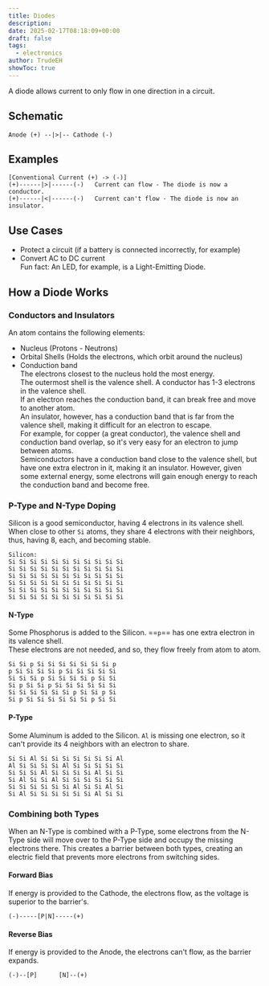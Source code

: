 ```yaml
---
title: Diodes
description: 
date: 2025-02-17T08:18:09+00:00
draft: false
tags:
  - electronics
author: TrudeEH
showToc: true
---
```




A diode allows current to only flow in one direction in a circuit.

## Schematic

```Plain
Anode (+) --|>|-- Cathode (-)
```

## Examples

```Plain
[Conventional Current (+) -> (-)]
(+)------|>|------(-)   Current can flow - The diode is now a conductor.
(+)------|<|------(-)   Current can't flow - The diode is now an insulator.
```

## Use Cases

- Protect a circuit (if a battery is connected incorrectly, for example)
- Convert AC to DC current  
Fun fact: An LED, for example, is a Light-Emitting Diode.

## How a Diode Works

### Conductors and Insulators

An atom contains the following elements:
- Nucleus (Protons - Neutrons)
- Orbital Shells (Holds the electrons, which orbit around the nucleus)
- Conduction band  
The electrons closest to the nucleus hold the most energy.  
The outermost shell is the valence shell. A conductor has 1-3 electrons in the valence shell.  
If an electron reaches the conduction band, it can break free and move to another atom.  
An insulator, however, has a conduction band that is far from the valence shell, making it difficult for an electron to escape.  
For example, for copper (a great conductor), the valence shell and conduction band overlap, so it's very easy for an electron to jump between atoms.  
Semiconductors have a conduction band close to the valence shell, but have one extra electron in it, making it an insulator. However, given some external energy, some electrons will gain enough energy to reach the conduction band and become free.

### P-Type and N-Type Doping

Silicon is a good semiconductor, having 4 electrons in its valence shell. When close to other `Si` atoms, they share 4 electrons with their neighbors, thus, having 8, each, and becoming stable.

```Plain
Silicon:
Si Si Si Si Si Si Si Si Si Si Si
Si Si Si Si Si Si Si Si Si Si Si
Si Si Si Si Si Si Si Si Si Si Si
Si Si Si Si Si Si Si Si Si Si Si
Si Si Si Si Si Si Si Si Si Si Si
Si Si Si Si Si Si Si Si Si Si Si
```

#### N-Type

Some Phosphorus is added to the Silicon. ==`p`== has one extra electron in its valence shell.  
These electrons are not needed, and so, they flow freely from atom to atom.  

```Plain
Si Si p Si Si Si Si Si Si Si p
p Si Si Si Si p Si Si Si Si Si
Si Si Si p Si Si Si Si p Si Si
Si p Si Si p Si Si Si Si Si Si
Si Si Si Si Si Si p Si Si p Si
Si p Si Si Si Si Si Si p Si Si
```

#### P-Type

Some Aluminum is added to the Silicon. `Al` is missing one electron, so it can't provide its 4 neighbors with an electron to share.

```Plain
Si Si Al Si Si Si Si Si Si Si Al
Al Si Si Si Si Al Si Si Si Si Si
Si Si Si Al Si Si Si Si Al Si Si
Si Al Si Si Al Si Si Si Si Si Si
Si Si Si Si Si Si Al Si Si Al Si
Si Al Si Si Si Si Si Si Al Si Si
```

### Combining both Types

When an N-Type is combined with a P-Type, some electrons from the N-Type side will move over to the P-Type side and occupy the missing electrons there. This creates a barrier between both types, creating an electric field that prevents more electrons from switching sides.

#### Forward Bias

If energy is provided to the Cathode, the electrons flow, as the voltage is superior to the barrier's.

```Plain
(-)-----[P|N]-----(+)
```

#### Reverse Bias

If energy is provided to the Anode, the electrons can't flow, as the barrier expands.

```Plain
(-)--[P]      [N]--(+)
```
